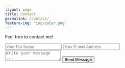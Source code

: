 ```yaml
---
layout: page
title: Contact
permalink: /contact/
feature-img: "img/color.png"
---
```


Feel free to contact me!

<form action="https://getsimpleform.com/messages?form_api_token=e50c17243827215b1d8b5e338baa24ab" method="post">
  <!-- the redirect_to is optional, the form will redirect to the referrer on submission -->
  <input type='hidden' name='redirect_to' value='http://deadseeds.github.io/thank-you/' />
  <input type='text' name='name' placeholder='Your Full Name' />
  <input type='email' name='email' placeholder='Your E-mail Address' />
  <textarea name='message' placeholder='Write your message ...'></textarea>
  <input type='submit' value='Send Message' />
</form>
